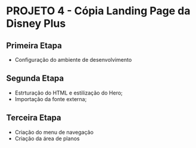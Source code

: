 # PROJETO 4 - Cópia Landing Page da Disney Plus  


## Primeira Etapa  
- Configuração do ambiente de desenvolvimento
## Segunda Etapa  
- Estrturação do HTML e estilização do Hero;
- Importação da fonte externa;
## Terceira Etapa  
-   Criação do menu de navegação
-   Criação da área de planos
